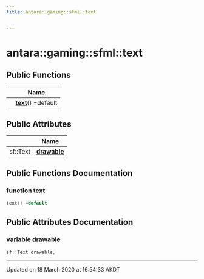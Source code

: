 ```yaml
---
title: antara::gaming::sfml::text


---
```


# antara::gaming::sfml::text















## Public Functions

|                | Name           |
| -------------- | -------------- |
|  | **[text](Classes/structantara_1_1gaming_1_1sfml_1_1text.md#function-text)**() =default  |


## Public Attributes

|                | Name           |
| -------------- | -------------- |
| sf::Text | **[drawable](Classes/structantara_1_1gaming_1_1sfml_1_1text.md#variable-drawable)**  |










## Public Functions Documentation

### function text

```cpp
text() =default
```






























## Public Attributes Documentation

### variable drawable

```cpp
sf::Text drawable;
```
































-------------------------------

Updated on 18 March 2020 at 16:54:33 AKDT